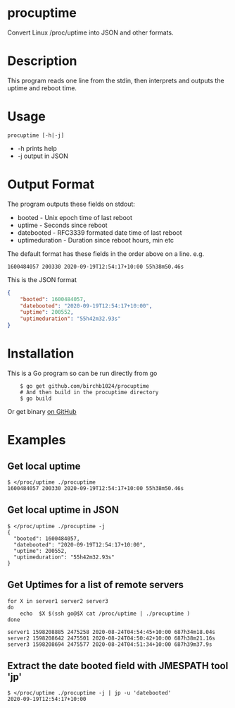 # procuptime
Convert Linux /proc/uptime into JSON and other formats.

# Description

This program reads one line from the stdin, then interprets and outputs the uptime and reboot time.

# Usage

```
procuptime [-h|-j] 
```
* -h prints help
* -j output in JSON

# Output Format

The program outputs these fields on stdout:

* booted - Unix epoch time of last reboot
* uptime - Seconds since reboot
* datebooted - RFC3339 formated date time of last reboot
* uptimeduration - Duration since reboot hours, min etc

The default format has these fields in the order above on a line. e.g.
```
1600484057 200330 2020-09-19T12:54:17+10:00 55h38m50.46s
```
This is the JSON format

```json
{
    "booted": 1600484057,
    "datebooted": "2020-09-19T12:54:17+10:00",
    "uptime": 200552,
    "uptimeduration": "55h42m32.93s"
}
```
# Installation

This is a Go program so can be run directly from go 

```shell
    $ go get github.com/birchb1024/procuptime
    # And then build in the procuptime directory
    $ go build
```
Or get binary [on GitHub](https://github.com/birchb1024/procuptime/releases) 

# Examples

## Get local uptime

```shell
$ </proc/uptime ./procuptime 
1600484057 200330 2020-09-19T12:54:17+10:00 55h38m50.46s
```

## Get local uptime in JSON

```shell
$ </proc/uptime ./procuptime -j
{
  "booted": 1600484057,
  "datebooted": "2020-09-19T12:54:17+10:00",
  "uptime": 200552,
  "uptimeduration": "55h42m32.93s"
}
```

## Get Uptimes for a list of remote servers 

```shell
for X in server1 server2 server3
do
    echo  $X $(ssh go@$X cat /proc/uptime | ./procuptime ) 
done

server1 1598208885 2475258 2020-08-24T04:54:45+10:00 687h34m18.04s
server2 1598208642 2475501 2020-08-24T04:50:42+10:00 687h38m21.16s
server3 1598208694 2475577 2020-08-24T04:51:34+10:00 687h39m37.9s
```

## Extract the date booted field with JMESPATH tool 'jp'
```shell
$ </proc/uptime ./procuptime -j | jp -u 'datebooted'
2020-09-19T12:54:17+10:00
```

